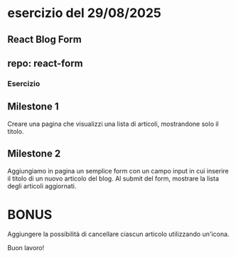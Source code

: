 # esercizio del 29/08/2025

## React Blog Form

## repo: react-form

### Esercizio

## Milestone 1

Creare una pagina che visualizzi una lista di articoli, mostrandone solo il titolo.

## Milestone 2

Aggiungiamo in pagina un semplice form con un campo input in cui inserire il titolo di un nuovo articolo del blog. Al submit del form, mostrare la lista degli articoli aggiornati.

# BONUS

Aggiungere la possibilità di cancellare ciascun articolo utilizzando un'icona.

Buon lavoro!
